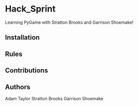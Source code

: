 # Hack_Sprint

Learning PyGame with Stratton Brooks and Garrison Shoemake!

## Installation

## Rules

## Contributions

## Authors
Adam Taylor
Stratton Brooks
Garrison Shoemake